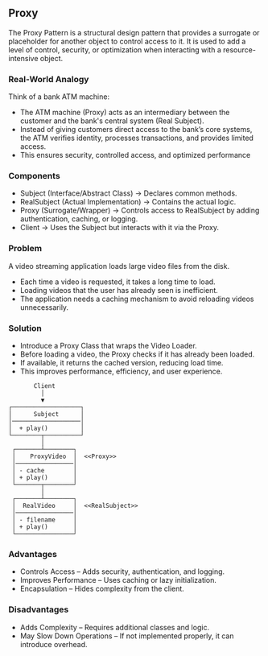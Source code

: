 ## Proxy

The Proxy Pattern is a structural design pattern that provides a surrogate or placeholder for another object to control access to it. It is used to add a level of control, security, or optimization when interacting with a resource-intensive object.

### Real-World Analogy
Think of a bank ATM machine:

- The ATM machine (Proxy) acts as an intermediary between the customer and the bank's central system (Real Subject).
- Instead of giving customers direct access to the bank’s core systems, the ATM verifies identity, processes transactions, and provides limited access.
- This ensures security, controlled access, and optimized performance

### Components
- Subject (Interface/Abstract Class) → Declares common methods.
- RealSubject (Actual Implementation) → Contains the actual logic.
- Proxy (Surrogate/Wrapper) → Controls access to RealSubject by adding authentication, caching, or logging.
- Client → Uses the Subject but interacts with it via the Proxy.

### Problem
A video streaming application loads large video files from the disk.

- Each time a video is requested, it takes a long time to load.
- Loading videos that the user has already seen is inefficient.
- The application needs a caching mechanism to avoid reloading videos unnecessarily.

### Solution
- Introduce a Proxy Class that wraps the Video Loader.
- Before loading a video, the Proxy checks if it has already been loaded.
- If available, it returns the cached version, reducing load time.
- This improves performance, efficiency, and user experience.

```
       Client
         │
         ▼
┌───────────────────┐
│      Subject      │
│───────────────────│
│  + play()         │
└────────┬──────────┘
         │
 ┌───────┴────────┐
 │    ProxyVideo  │  <<Proxy>>
 │────────────────│
 │ - cache        │
 │ + play()       │
 └───────┬────────┘
         │
 ┌───────┴────────┐
 │  RealVideo     │  <<RealSubject>>
 │────────────────│
 │ - filename     │
 │ + play()       │
 └────────────────┘

```

### Advantages
- Controls Access – Adds security, authentication, and logging.
- Improves Performance – Uses caching or lazy initialization.
- Encapsulation – Hides complexity from the client.

### Disadvantages
- Adds Complexity – Requires additional classes and logic.
- May Slow Down Operations – If not implemented properly, it can introduce overhead.

